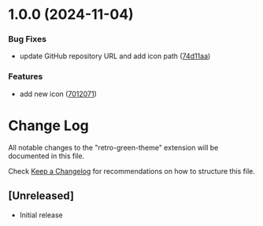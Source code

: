 # 1.0.0 (2024-11-04)


### Bug Fixes

* update GitHub repository URL and add icon path ([74d11aa](https://github.com/Lelin07/retro-green-theme/commit/74d11aab758592d11fec831796c3364164f275c3))


### Features

* add new icon ([7012071](https://github.com/Lelin07/retro-green-theme/commit/70120711b03156274d01a591a03a52b4b5afd736))

# Change Log

All notable changes to the "retro-green-theme" extension will be documented in this file.

Check [Keep a Changelog](http://keepachangelog.com/) for recommendations on how to structure this file.

## [Unreleased]

- Initial release
